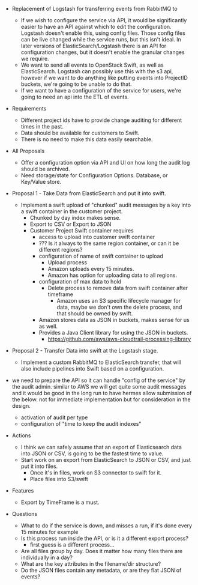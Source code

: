 * Replacement of Logstash for transferring events from RabbitMQ to 
    * If we wish to configure the service via API, it would be significantly easier to have an API against which to edit the configuration. Logstash doesn't enable this, using config files. Those config files can be live changed while the service runs, but this isn't ideal. In later versions of ElasticSearch/Logstash there is an API for configuration changes, but it doesn't enable the granular changes we require.
    * We want to send all events to OpenStack Swift, as well as ElasticSearch. Logstash can possibly use this with the s3 api, however if we want to do anything like putting events into ProjectID buckets, we're going to be unable to do that.
    * If we want to have a configuration of the service for users, we're going to need an api into the ETL of events.

* Requirements  
    * Different project ids have to provide change auditing for different times in the past.
    * Data should be available for customers to Swift.
    * There is no need to make this data easily searchable.

* All Proposals
    * Offer a configuration option via API and UI on how long the audit log should be archived.
    * Need storage/state for Configuration Options. Database, or Key/Value store.

* Proposal 1 - Take Data from ElasticSearch and put it into swift.
    * Implement a swift upload of "chunked" audit messages by a key into a swift container in the customer project.
        * Chunked by day index makes sense. 
        * Export to CSV or Export to JSON
        * Customer Project Swift container requires 
            * access to upload into customer swift container
            * ??? Is it always to the same region container, or can it be different regions?
            * configuration of name of swift container to upload
                * Upload process
                * Amazon uploads every 15 minutes.
                * Amazon has option for uploading data to all regions.
            * configuration of max data to hold 
                * Delete process to remove data from swift container after timeframe
                    * Amazon uses an S3 specific lifecycle manager for data, maybe we don't own the delete process, and that should be owned by swift.
            * Amazon stores data as JSON in buckets, makes sense for us as well.
            * Provides a Java Client library for using the JSON in buckets. 
                * https://github.com/aws/aws-cloudtrail-processing-library


* Proposal 2 - Transfer Data into swift at the Logstash stage.
    * Implement a custom RabbitMQ to ElasticSearch transfer, that will also include pipelines into Swift based on a configuration.

* we need to prepare the API so it can handle "config of the service" by the
 audit admin. similar to AWS we will get quite some audit messages and it 
 would be good in the long run to have hermes allow submission of the below. 
 not for immediate implementation but for consideration in the design.
 
  * activation of audit per type
  * configuration of "time to keep the audit indexes"


* Actions
    * I think we can safely assume that an export of Elasticsearch data into JSON or CSV, is going to be the fastest time to value. 
    * Start work on an export from ElasticSearch to JSON or CSV, and just put it into files.
        * Once it's in files, work on S3 connector to swift for it. 
        * Place files into S3/swift
        
* Features
    * Export by TimeFrame is a must. 

* Questions
    * What to do if the service is down, and misses a run, if it's done every 15 minutes for example
    * Is this process run inside the API, or is it a different export process?
        * first guess is a different process...
    * Are all files group by day. Does it matter how many files there are individually in a day?
    * What are the key attributes in the filename/dir structure?
    * Do the JSON files contain any metadata, or are they flat JSON of events?




